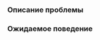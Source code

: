 ### Описание проблемы
<!-- Кратко опишите проблему и шаги для её воспроизведения. -->

### Ожидаемое поведение
<!-- Опишите, какое поведение ожидалось. -->
